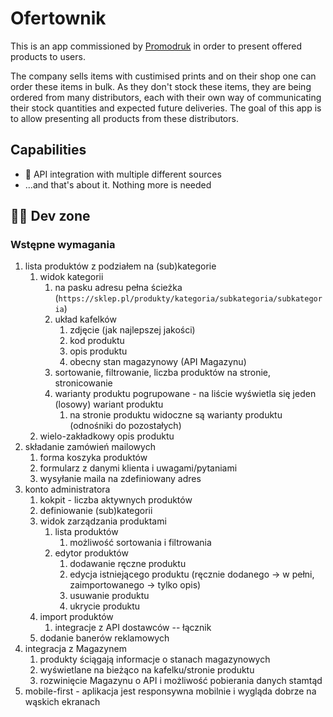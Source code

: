 # Ofertownik

This is an app commissioned by [Promodruk](www.promodruk.pl) in order to present offered products to users.

The company sells items with custimised prints and on their shop one can order these items in bulk.
As they don't stock these items, they are being ordered from many distributors, each with their own way of communicating their stock quantities and expected future deliveries. The goal of this app is to allow presenting all products from these distributors.

## Capabilities

- 🚚 API integration with multiple different sources
- ...and that's about it. Nothing more is needed

## 🧑‍💻 Dev zone

### Wstępne wymagania

1. lista produktów z podziałem na (sub)kategorie
    1. widok kategorii
        1. na pasku adresu pełna ścieżka (`https://sklep.pl/produkty/kategoria/subkategoria/subkategoria`)
        2. układ kafelków
            1. zdjęcie (jak najlepszej jakości)
            2. kod produktu
            3. opis produktu
            4. obecny stan magazynowy (API Magazynu)
        3. sortowanie, filtrowanie, liczba produktów na stronie, stronicowanie
        4. warianty produktu pogrupowane - na liście wyświetla się jeden (losowy) wariant produktu
            1. na stronie produktu widoczne są warianty produktu (odnośniki do pozostałych)
    2. wielo-zakładkowy opis produktu  
2. składanie zamówień mailowych
    1. forma koszyka produktów
    2. formularz z danymi klienta i uwagami/pytaniami
    3. wysyłanie maila na zdefiniowany adres
3. konto administratora
    1. kokpit - liczba aktywnych produktów
    2. definiowanie (sub)kategorii
    3. widok zarządzania produktami
        1. lista produktów
            1. możliwość sortowania i filtrowania  
        2. edytor produktów
            1. dodawanie ręczne produktu
            2. edycja istniejącego produktu (ręcznie dodanego -> w pełni, zaimportowanego -> tylko opis)     
            3. usuwanie produktu
            4. ukrycie produktu
    4. import produktów
        1. integracje z API dostawców -- łącznik
    5. dodanie banerów reklamowych
4. integracja z Magazynem
    1. produkty ściągają informacje o stanach magazynowych
    2. wyświetlane na bieżąco na kafelku/stronie produktu
    3. rozwinięcie Magazynu o API i możliwość pobierania danych stamtąd
5. mobile-first - aplikacja jest responsywna mobilnie i wygląda dobrze na wąskich ekranach
